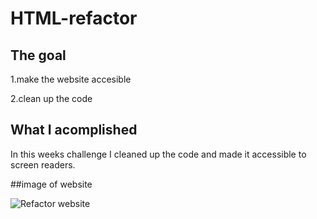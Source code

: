 # HTML-refactor

## The goal
1.make the website accesible

2.clean up the code

## What I acomplished
In this weeks challenge I cleaned up the code and made it accessible to screen readers.

##image of website

![Refactor website](https://user-images.githubusercontent.com/98985844/159806955-ceda920a-5fe0-439c-b79d-0b6175eb18b9.png)
